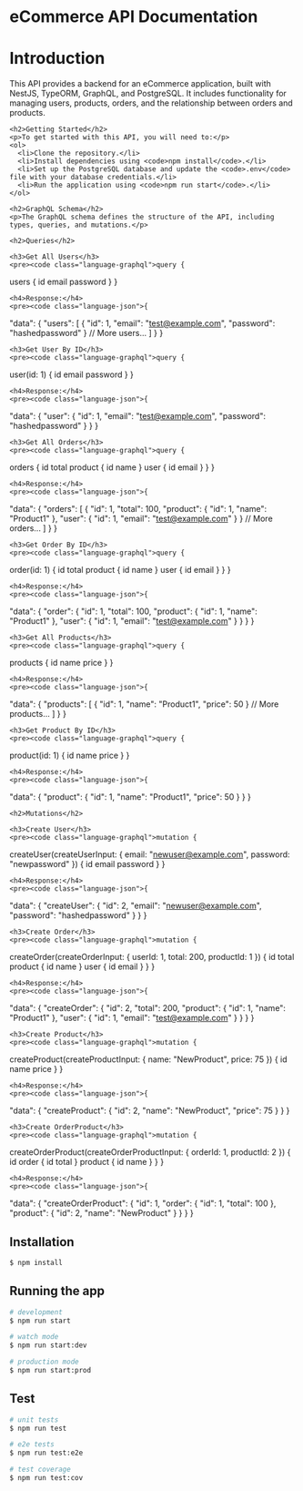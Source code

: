   <div class="container">
    <h1>eCommerce API Documentation</h1>
    <h1>Introduction</h1>
    <p>This API provides a backend for an eCommerce application, built with NestJS, TypeORM, GraphQL, and PostgreSQL. It includes functionality for managing users, products, orders, and the relationship between orders and products.</p>

    <h2>Getting Started</h2>
    <p>To get started with this API, you will need to:</p>
    <ol>
      <li>Clone the repository.</li>
      <li>Install dependencies using <code>npm install</code>.</li>
      <li>Set up the PostgreSQL database and update the <code>.env</code> file with your database credentials.</li>
      <li>Run the application using <code>npm run start</code>.</li>
    </ol>

    <h2>GraphQL Schema</h2>
    <p>The GraphQL schema defines the structure of the API, including types, queries, and mutations.</p>

    <h2>Queries</h2>

    <h3>Get All Users</h3>
    <pre><code class="language-graphql">query {

users {
id
email
password
}
}</code></pre>

    <h4>Response:</h4>
    <pre><code class="language-json">{

"data": {
"users": [
{
"id": 1,
"email": "test@example.com",
"password": "hashedpassword"
}
// More users...
]
}
}</code></pre>

    <h3>Get User By ID</h3>
    <pre><code class="language-graphql">query {

user(id: 1) {
id
email
password
}
}</code></pre>

    <h4>Response:</h4>
    <pre><code class="language-json">{

"data": {
"user": {
"id": 1,
"email": "test@example.com",
"password": "hashedpassword"
}
}
}</code></pre>

    <h3>Get All Orders</h3>
    <pre><code class="language-graphql">query {

orders {
id
total
product {
id
name
}
user {
id
email
}
}
}</code></pre>

    <h4>Response:</h4>
    <pre><code class="language-json">{

"data": {
"orders": [
{
"id": 1,
"total": 100,
"product": {
"id": 1,
"name": "Product1"
},
"user": {
"id": 1,
"email": "test@example.com"
}
}
// More orders...
]
}
}</code></pre>

    <h3>Get Order By ID</h3>
    <pre><code class="language-graphql">query {

order(id: 1) {
id
total
product {
id
name
}
user {
id
email
}
}
}</code></pre>

    <h4>Response:</h4>
    <pre><code class="language-json">{

"data": {
"order": {
"id": 1,
"total": 100,
"product": {
"id": 1,
"name": "Product1"
},
"user": {
"id": 1,
"email": "test@example.com"
}
}
}
}</code></pre>

    <h3>Get All Products</h3>
    <pre><code class="language-graphql">query {

products {
id
name
price
}
}</code></pre>

    <h4>Response:</h4>
    <pre><code class="language-json">{

"data": {
"products": [
{
"id": 1,
"name": "Product1",
"price": 50
}
// More products...
]
}
}</code></pre>

    <h3>Get Product By ID</h3>
    <pre><code class="language-graphql">query {

product(id: 1) {
id
name
price
}
}</code></pre>

    <h4>Response:</h4>
    <pre><code class="language-json">{

"data": {
"product": {
"id": 1,
"name": "Product1",
"price": 50
}
}
}</code></pre>

    <h2>Mutations</h2>

    <h3>Create User</h3>
    <pre><code class="language-graphql">mutation {

createUser(createUserInput: {
email: "newuser@example.com",
password: "newpassword"
}) {
id
email
password
}
}</code></pre>

    <h4>Response:</h4>
    <pre><code class="language-json">{

"data": {
"createUser": {
"id": 2,
"email": "newuser@example.com",
"password": "hashedpassword"
}
}
}</code></pre>

    <h3>Create Order</h3>
    <pre><code class="language-graphql">mutation {

createOrder(createOrderInput: {
userId: 1,
total: 200,
productId: 1
}) {
id
total
product {
id
name
}
user {
id
email
}
}
}</code></pre>

    <h4>Response:</h4>
    <pre><code class="language-json">{

"data": {
"createOrder": {
"id": 2,
"total": 200,
"product": {
"id": 1,
"name": "Product1"
},
"user": {
"id": 1,
"email": "test@example.com"
}
}
}
}</code></pre>

    <h3>Create Product</h3>
    <pre><code class="language-graphql">mutation {

createProduct(createProductInput: {
name: "NewProduct",
price: 75
}) {
id
name
price
}
}</code></pre>

    <h4>Response:</h4>
    <pre><code class="language-json">{

"data": {
"createProduct": {
"id": 2,
"name": "NewProduct",
"price": 75
}
}
}</code></pre>

    <h3>Create OrderProduct</h3>
    <pre><code class="language-graphql">mutation {

createOrderProduct(createOrderProductInput: {
orderId: 1,
productId: 2
}) {
id
order {
id
total
}
product {
id
name
}
}
}</code></pre>

    <h4>Response:</h4>
    <pre><code class="language-json">{

"data": {
"createOrderProduct": {
"id": 1,
"order": {
"id": 1,
"total": 100
},
"product": {
"id": 2,
"name": "NewProduct"
}
}
}
}</code></pre>

## Installation

```bash
$ npm install
```

## Running the app

```bash
# development
$ npm run start

# watch mode
$ npm run start:dev

# production mode
$ npm run start:prod
```

## Test

```bash
# unit tests
$ npm run test

# e2e tests
$ npm run test:e2e

# test coverage
$ npm run test:cov
```

  </div>
</body>
</html>
